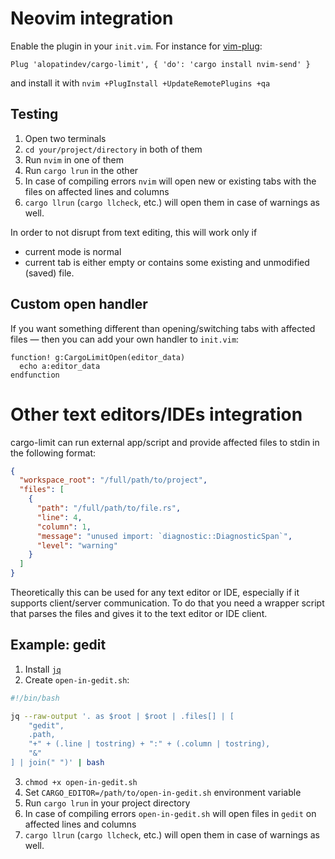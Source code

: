 # Neovim integration
Enable the plugin in your `init.vim`. For instance for [vim-plug](https://github.com/junegunn/vim-plug#neovim):
```viml
Plug 'alopatindev/cargo-limit', { 'do': 'cargo install nvim-send' }
```
and install it with `nvim +PlugInstall +UpdateRemotePlugins +qa`

## Testing
1. Open two terminals
2. `cd your/project/directory` in both of them
3. Run `nvim` in one of them
4. Run `cargo lrun` in the other
5. In case of compiling errors `nvim` will open new or existing tabs with the files on affected lines and columns
6. `cargo llrun` (`cargo llcheck`, etc.) will open them in case of warnings as well.

In order to not disrupt from text editing, this will work only if
- current mode is normal
- current tab is either empty or contains some existing and unmodified (saved) file.

## Custom open handler
If you want something different than opening/switching tabs with affected files — then you can add your own handler to `init.vim`:
```viml
function! g:CargoLimitOpen(editor_data)
  echo a:editor_data
endfunction
```

# Other text editors/IDEs integration
cargo-limit can run external app/script and provide affected files to stdin in the following format:
```json
{
  "workspace_root": "/full/path/to/project",
  "files": [
    {
      "path": "/full/path/to/file.rs",
      "line": 4,
      "column": 1,
      "message": "unused import: `diagnostic::DiagnosticSpan`",
      "level": "warning"
    }
  ]
}
```

Theoretically this can be used for any text editor or IDE, especially if it supports client/server communication. To do that you need a wrapper script that parses the files and gives it to the text editor or IDE client.

## Example: gedit
1. Install [`jq`](https://stedolan.github.io/jq/download/)
2. Create `open-in-gedit.sh`:
```bash
#!/bin/bash

jq --raw-output '. as $root | $root | .files[] | [
    "gedit",
    .path,
    "+" + (.line | tostring) + ":" + (.column | tostring),
    "&"
] | join(" ")' | bash
```
3. `chmod +x open-in-gedit.sh`
4. Set `CARGO_EDITOR=/path/to/open-in-gedit.sh` environment variable
5. Run `cargo lrun` in your project directory
6. In case of compiling errors `open-in-gedit.sh` will open files in `gedit` on affected lines and columns
7. `cargo llrun` (`cargo llcheck`, etc.) will open them in case of warnings as well.
